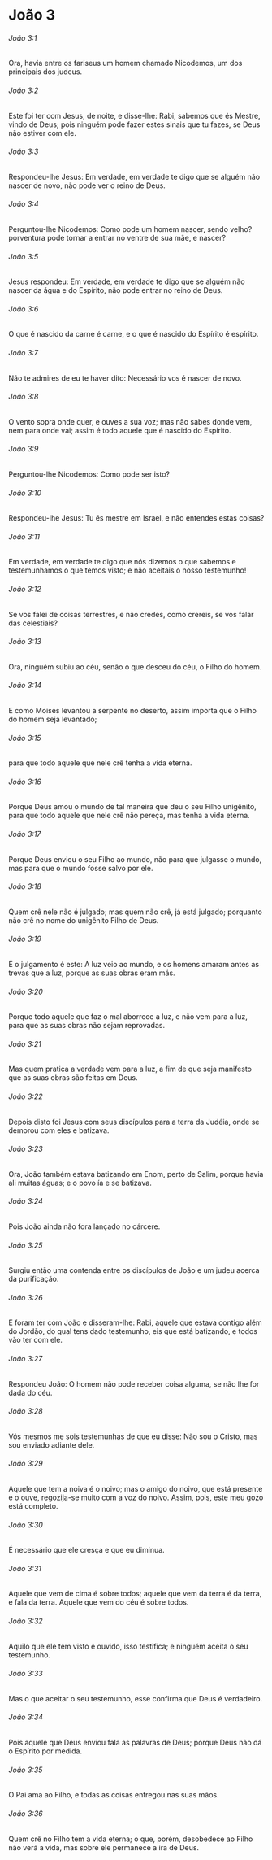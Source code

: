 # João 3

###### João 3:1

Ora, havia entre os fariseus um homem chamado Nicodemos, um dos principais dos judeus.

###### João 3:2

Este foi ter com Jesus, de noite, e disse-lhe: Rabi, sabemos que és Mestre, vindo de Deus; pois ninguém pode fazer estes sinais que tu fazes, se Deus não estiver com ele.

###### João 3:3

Respondeu-lhe Jesus: Em verdade, em verdade te digo que se alguém não nascer de novo, não pode ver o reino de Deus.

###### João 3:4

Perguntou-lhe Nicodemos: Como pode um homem nascer, sendo velho? porventura pode tornar a entrar no ventre de sua mãe, e nascer?

###### João 3:5

Jesus respondeu: Em verdade, em verdade te digo que se alguém não nascer da água e do Espírito, não pode entrar no reino de Deus.

###### João 3:6

O que é nascido da carne é carne, e o que é nascido do Espírito é espírito.

###### João 3:7

Não te admires de eu te haver dito: Necessário vos é nascer de novo.

###### João 3:8

O vento sopra onde quer, e ouves a sua voz; mas não sabes donde vem, nem para onde vai; assim é todo aquele que é nascido do Espírito.

###### João 3:9

Perguntou-lhe Nicodemos: Como pode ser isto?

###### João 3:10

Respondeu-lhe Jesus: Tu és mestre em Israel, e não entendes estas coisas?

###### João 3:11

Em verdade, em verdade te digo que nós dizemos o que sabemos e testemunhamos o que temos visto; e não aceitais o nosso testemunho!

###### João 3:12

Se vos falei de coisas terrestres, e não credes, como crereis, se vos falar das celestiais?

###### João 3:13

Ora, ninguém subiu ao céu, senão o que desceu do céu, o Filho do homem.

###### João 3:14

E como Moisés levantou a serpente no deserto, assim importa que o Filho do homem seja levantado;

###### João 3:15

para que todo aquele que nele crê tenha a vida eterna.

###### João 3:16

Porque Deus amou o mundo de tal maneira que deu o seu Filho unigênito, para que todo aquele que nele crê não pereça, mas tenha a vida eterna.

###### João 3:17

Porque Deus enviou o seu Filho ao mundo, não para que julgasse o mundo, mas para que o mundo fosse salvo por ele.

###### João 3:18

Quem crê nele não é julgado; mas quem não crê, já está julgado; porquanto não crê no nome do unigênito Filho de Deus.

###### João 3:19

E o julgamento é este: A luz veio ao mundo, e os homens amaram antes as trevas que a luz, porque as suas obras eram más.

###### João 3:20

Porque todo aquele que faz o mal aborrece a luz, e não vem para a luz, para que as suas obras não sejam reprovadas.

###### João 3:21

Mas quem pratica a verdade vem para a luz, a fim de que seja manifesto que as suas obras são feitas em Deus.

###### João 3:22

Depois disto foi Jesus com seus discípulos para a terra da Judéia, onde se demorou com eles e batizava.

###### João 3:23

Ora, João também estava batizando em Enom, perto de Salim, porque havia ali muitas águas; e o povo ía e se batizava.

###### João 3:24

Pois João ainda não fora lançado no cárcere.

###### João 3:25

Surgiu então uma contenda entre os discípulos de João e um judeu acerca da purificação.

###### João 3:26

E foram ter com João e disseram-lhe: Rabi, aquele que estava contigo além do Jordão, do qual tens dado testemunho, eis que está batizando, e todos vão ter com ele.

###### João 3:27

Respondeu João: O homem não pode receber coisa alguma, se não lhe for dada do céu.

###### João 3:28

Vós mesmos me sois testemunhas de que eu disse: Não sou o Cristo, mas sou enviado adiante dele.

###### João 3:29

Aquele que tem a noiva é o noivo; mas o amigo do noivo, que está presente e o ouve, regozija-se muito com a voz do noivo. Assim, pois, este meu gozo está completo.

###### João 3:30

É necessário que ele cresça e que eu diminua.

###### João 3:31

Aquele que vem de cima é sobre todos; aquele que vem da terra é da terra, e fala da terra. Aquele que vem do céu é sobre todos.

###### João 3:32

Aquilo que ele tem visto e ouvido, isso testifica; e ninguém aceita o seu testemunho.

###### João 3:33

Mas o que aceitar o seu testemunho, esse confirma que Deus é verdadeiro.

###### João 3:34

Pois aquele que Deus enviou fala as palavras de Deus; porque Deus não dá o Espírito por medida.

###### João 3:35

O Pai ama ao Filho, e todas as coisas entregou nas suas mãos.

###### João 3:36

Quem crê no Filho tem a vida eterna; o que, porém, desobedece ao Filho não verá a vida, mas sobre ele permanece a ira de Deus.

